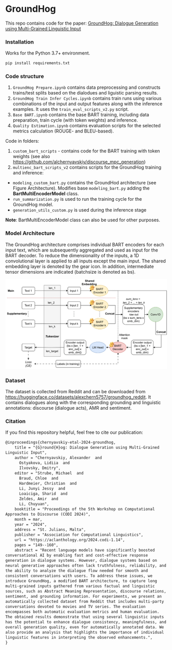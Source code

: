 # GroundHog


This repo contains code for the paper: [GroundHog: Dialogue Generation using Multi-Grained Linguistic Input](https://aclanthology.org/2024.codi-1.14/)

### Installation

Works for the Python 3.7+ environment.

```bash
pip install requirements.txt
```

### Code structure 
1) ```GroundHog Prepare.ipynb``` contains data preprocessing and constructs trains/test splits based on the dialodues and liguistic parsing results.
2) ```GroundHog Train Infer Cycles.ipynb``` contains train runs using various combinations of the input and output features along with the inference examples. It uses the ```train_eval_scripts_v2.py``` script.
3) ```Base BART.ipynb``` contains the base BART training, including data preparation, train cycle (with token weights) and inference.
4) ```Quality Estimation.ipynb``` contains evaluation scripts for the selected metrics calculation (ROUGE- and BLEU-based).

Code in folders:
1) ```custom_bart_scripts``` - contains code for the BART training with token weights (see also https://github.com/alchernyavskiy/discourse_mpc_generation)
2) ```multienc_bart_scripts_v2``` contains scripts for the GroundHog training and inference:
- ```modeling_custom_bart.py``` contains the GroundHod architecture (see Figure Architecture). Modifies base ```modeling_bart.py``` adding the **BartMultiEncoderModel** class.
- ```run_summarization.py``` is used to run the training cycle for the GroundHog model.
- ```generation_utils_custom.py``` is used during the inference stage

**Note**: BartMultiEncoderModel class can also be used for other purposes.


### Model Architecture
The GroundHog architecture comprises individual BART encoders for each
input text, which are subsequently aggregated and used as input for the BART decoder. To reduce the dimensionality
of the inputs, a 1D convolutional layer is applied to all inputs except the main input. The shared embedding layer is
denoted by the gear icon. In addition, intermediate tensor dimensions are indicated (batchsize is denoted as bs).

![Architecture](https://github.com/alchernyavskiy/GroundHog/blob/main/architecture.png?raw=true)


### Dataset

The dataset is collected from Reddit and can be downloaded from https://huggingface.co/datasets/alexchern5757/groundhog_reddit.
It contains dialogues along with the corresponding grounding and linguistic annotations: discourse (dialogue acts), AMR and sentiment.

 
### Citation
If you find this repository helpful, feel free to cite our publication:

```
@inproceedings{chernyavskiy-etal-2024-groundhog,
    title = "{G}round{H}og: Dialogue Generation using Multi-Grained Linguistic Input",
    author = "Chernyavskiy, Alexander  and
      Ostyakova, Lidiia  and
      Ilvovsky, Dmitry",
    editor = "Strube, Michael  and
      Braud, Chloe  and
      Hardmeier, Christian  and
      Li, Junyi Jessy  and
      Loaiciga, Sharid  and
      Zeldes, Amir  and
      Li, Chuyuan",
    booktitle = "Proceedings of the 5th Workshop on Computational Approaches to Discourse (CODI 2024)",
    month = mar,
    year = "2024",
    address = "St. Julians, Malta",
    publisher = "Association for Computational Linguistics",
    url = "https://aclanthology.org/2024.codi-1.14",
    pages = "149--160",
    abstract = "Recent language models have significantly boosted conversational AI by enabling fast and cost-effective response generation in dialogue systems. However, dialogue systems based on neural generative approaches often lack truthfulness, reliability, and the ability to analyze the dialogue flow needed for smooth and consistent conversations with users. To address these issues, we introduce GroundHog, a modified BART architecture, to capture long multi-grained inputs gathered from various factual and linguistic sources, such as Abstract Meaning Representation, discourse relations, sentiment, and grounding information. For experiments, we present an automatically collected dataset from Reddit that includes multi-party conversations devoted to movies and TV series. The evaluation encompasses both automatic evaluation metrics and human evaluation. The obtained results demonstrate that using several linguistic inputs has the potential to enhance dialogue consistency, meaningfulness, and overall generation quality, even for automatically annotated data. We also provide an analysis that highlights the importance of individual linguistic features in interpreting the observed enhancements.",
}
```
